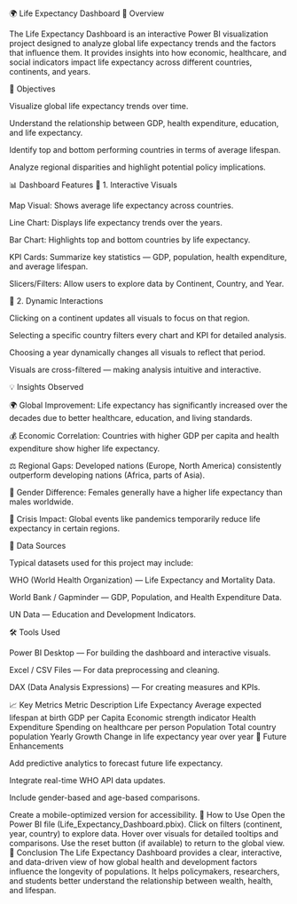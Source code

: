🌍 Life Expectancy Dashboard
📖 Overview

The Life Expectancy Dashboard is an interactive Power BI visualization project designed to analyze global life expectancy trends and the factors that influence them.
It provides insights into how economic, healthcare, and social indicators impact life expectancy across different countries, continents, and years.

🎯 Objectives

Visualize global life expectancy trends over time.

Understand the relationship between GDP, health expenditure, education, and life expectancy.

Identify top and bottom performing countries in terms of average lifespan.

Analyze regional disparities and highlight potential policy implications.

📊 Dashboard Features
🔹 1. Interactive Visuals

Map Visual: Shows average life expectancy across countries.

Line Chart: Displays life expectancy trends over the years.

Bar Chart: Highlights top and bottom countries by life expectancy.

KPI Cards: Summarize key statistics — GDP, population, health expenditure, and average lifespan.

Slicers/Filters: Allow users to explore data by Continent, Country, and Year.

🔹 2. Dynamic Interactions

Clicking on a continent updates all visuals to focus on that region.

Selecting a specific country filters every chart and KPI for detailed analysis.

Choosing a year dynamically changes all visuals to reflect that period.

Visuals are cross-filtered — making analysis intuitive and interactive.

💡 Insights Observed

🌍 Global Improvement: Life expectancy has significantly increased over the decades due to better healthcare, education, and living standards.

💰 Economic Correlation: Countries with higher GDP per capita and health expenditure show higher life expectancy.

⚖️ Regional Gaps: Developed nations (Europe, North America) consistently outperform developing nations (Africa, parts of Asia).

🚻 Gender Difference: Females generally have a higher life expectancy than males worldwide.

🦠 Crisis Impact: Global events like pandemics temporarily reduce life expectancy in certain regions.

🧠 Data Sources

Typical datasets used for this project may include:

WHO (World Health Organization) — Life Expectancy and Mortality Data.

World Bank / Gapminder — GDP, Population, and Health Expenditure Data.

UN Data — Education and Development Indicators.

🛠️ Tools Used

Power BI Desktop — For building the dashboard and interactive visuals.

Excel / CSV Files — For data preprocessing and cleaning.

DAX (Data Analysis Expressions) — For creating measures and KPIs.

📈 Key Metrics
Metric	Description
Life Expectancy	Average expected lifespan at birth
GDP per Capita	Economic strength indicator
Health Expenditure	Spending on healthcare per person
Population	Total country population
Yearly Growth	Change in life expectancy year over year
💬 Future Enhancements

Add predictive analytics to forecast future life expectancy.

Integrate real-time WHO API data updates.

Include gender-based and age-based comparisons.

Create a mobile-optimized version for accessibility.
🧩 How to Use
Open the Power BI file (Life_Expectancy_Dashboard.pbix).
Click on filters (continent, year, country) to explore data.
Hover over visuals for detailed tooltips and comparisons.
Use the reset button (if available) to return to the global view.
🏁 Conclusion
The Life Expectancy Dashboard provides a clear, interactive, and data-driven view of how global health and development factors influence the longevity of populations.
It helps policymakers, researchers, and students better understand the relationship between wealth, health, and lifespan.
